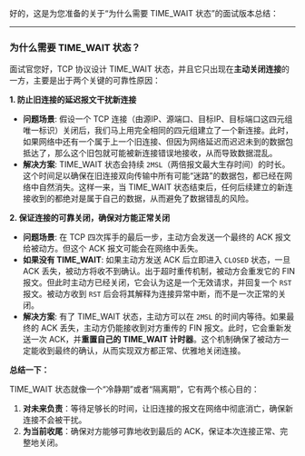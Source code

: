 好的，这是为您准备的关于“为什么需要 TIME_WAIT 状态”的面试版本总结：

---

### 为什么需要 TIME_WAIT 状态？

面试官您好，TCP 协议设计 TIME_WAIT 状态，并且它只出现在**主动关闭连接**的一方，主要是出于两个关键的可靠性原因：

**1. 防止旧连接的延迟报文干扰新连接**

* **问题场景**: 假设一个 TCP 连接（由源IP、源端口、目标IP、目标端口这四元组唯一标识）关闭后，我们马上用完全相同的四元组建立了一个新连接。此时，如果网络中还有一个属于上一个旧连接、但因为网络延迟而迟迟未到的数据包抵达了，那么这个旧包就可能被新连接错误地接收，从而导致数据混乱。
* **解决方案**: TIME_WAIT 状态会持续 `2MSL`（两倍报文最大生存时间）的时长。这个时间足以确保在旧连接双向传输中所有可能“迷路”的数据包，都已经在网络中自然消失。这样一来，当 TIME_WAIT 状态结束后，任何后续建立的新连接收到的都绝对是属于自己的数据，从而避免了数据错乱的风险。

**2. 保证连接的可靠关闭，确保对方能正常关闭**

* **问题场景**: 在 TCP 四次挥手的最后一步，主动方会发送一个最终的 ACK 报文给被动方。但这个 ACK 报文可能会在网络中丢失。
* **如果没有 TIME_WAIT**: 如果主动方发送 ACK 后立即进入 `CLOSED` 状态，一旦 ACK 丢失，被动方将收不到确认。出于超时重传机制，被动方会重发它的 FIN 报文。但此时主动方已经关闭，它会认为这是一个无效请求，并回复一个 `RST` 报文。被动方收到 `RST` 后会将其解释为连接异常中断，而不是一次正常的关闭。
* **解决方案**: 有了 TIME_WAIT 状态，主动方可以在 `2MSL` 的时间内等待。如果最终的 ACK 丢失，主动方仍能接收到对方重传的 FIN 报文。此时，它会重新发送一次 ACK，并**重置自己的 TIME_WAIT 计时器**。这个机制确保了被动方一定能收到最终的确认，从而实现双方都正常、优雅地关闭连接。

**总结一下：**

TIME_WAIT 状态就像一个“冷静期”或者“隔离期”，它有两个核心目的：
1.  **对未来负责**：等待足够长的时间，让旧连接的报文在网络中彻底消亡，确保新连接不会被干扰。
2.  **为当前收尾**：确保对方能够可靠地收到最后的 ACK，保证本次连接正常、完整地关闭。